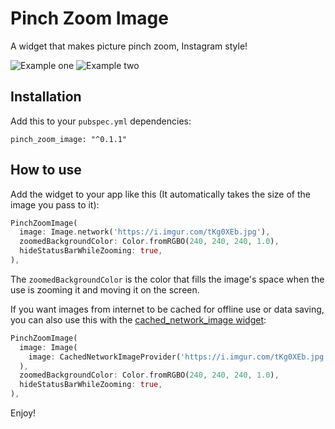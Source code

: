 # Pinch Zoom Image

A widget that makes picture pinch zoom, Instagram style!

![Example one](https://dl.dropboxusercontent.com/s/ke7ms7oys45r2ja/example1.jpg)
![Example two](https://dl.dropboxusercontent.com/s/ozo01jpv9xi5jqq/example2.jpg)

## Installation

Add this to your `pubspec.yml` dependencies:

```
pinch_zoom_image: "^0.1.1"
```

## How to use

Add the widget to your app like this (It automatically takes the size of the image you pass to it):

```dart
PinchZoomImage(
  image: Image.network('https://i.imgur.com/tKg0XEb.jpg'),
  zoomedBackgroundColor: Color.fromRGBO(240, 240, 240, 1.0),
  hideStatusBarWhileZooming: true,
),
```

The `zoomedBackgroundColor` is the color that fills the image's space when the use is zooming it and moving it on the screen.

If you want images from internet to be cached for offline use or data saving, you can also use this with the [cached_network_image widget](https://pub.dartlang.org/packages/cached_network_image):

```dart
PinchZoomImage(
  image: Image(
    image: CachedNetworkImageProvider('https://i.imgur.com/tKg0XEb.jpg'),
  ),
  zoomedBackgroundColor: Color.fromRGBO(240, 240, 240, 1.0),
  hideStatusBarWhileZooming: true,
),
```

Enjoy!
